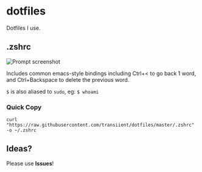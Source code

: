 # dotfiles

Dotfiles I use.

## .zshrc

![Prompt screenshot](https://github.com/sam-cross/dotfiles/raw/master/Screenshot%202022-05-12%20at%2011.11.48.png)

Includes common emacs-style bindings including Ctrl+< to go back 1 word, and Ctrl+Backspace to delete the previous word.

`$` is also aliased to `sudo`, eg: `$ whoami`

### Quick Copy

`curl "https://raw.githubusercontent.com/transiient/dotfiles/master/.zshrc" -o ~/.zshrc`

## Ideas?

Please use **Issues**!

